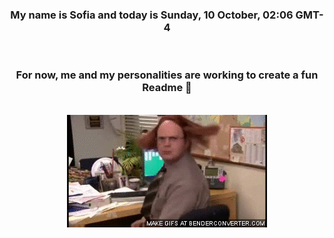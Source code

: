 


<div align="center">
<h3 >My name is Sofia and today is Sunday, 10 October, 02:06 GMT-4</h3><br>
<h3 >For now, me and my personalities are working to create a fun Readme 👋
</h3><br>
<img src='img/dwight.gif' alt='working...'/>
</div>
